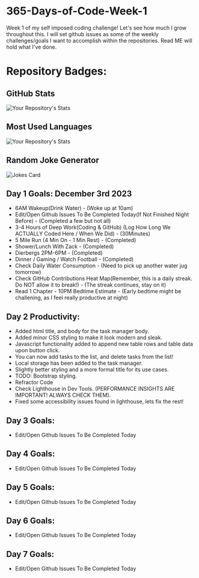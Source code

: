 # 365-Days-of-Code-Week-1
Week 1 of my self imposed coding challenge! Let's see how much I grow throughout this. I will set github issues as some of the weekly challenges/goals I want to accomplish within the repositories. Read ME will hold what I've done.

# Repository Badges:

## GitHub Stats

![Your Repository's Stats](https://github-readme-stats.vercel.app/api?username=JackStendeback&show_icons=true)

## Most Used Languages

![Your Repository's Stats](https://github-readme-stats.vercel.app/api/top-langs/?username=JackStendeback&theme=blue-green)

## Random Joke Generator

![Jokes Card](https://readme-jokes.vercel.app/api)

## Day 1 Goals: December 3rd 2023
* 6AM Wakeup(Drink Water) - (Woke up at 10am)
* Edit/Open Github Issues To Be Completed Today(If Not Finished Night Before) - (Completed a few but not all)
* 3-4 Hours of Deep Work(Coding & GitHub) (Log How Long We ACTUALLY Coded Here / When We Did) - (30Minutes)
* 5 Mile Run (4 Min On - 1 Min Rest) - (Completed)
* Shower/Lunch With Zack - (Completed)
* Dierbergs 2PM-6PM - (Completed)
* Dinner / Gaming / Watch Football - (Completed)
* Check Daily Water Consumption - (Need to pick up another water jug tomorrow)
* Check GitHub Contributions Heat Map(Remember, this is a daily streak. Do NOT allow it to break!) - (The streak continues, stay on it)
* Read 1 Chapter - 10PM Bedtime Estimate - (Early bedtime might be challening, as I feel really productive at night)


## Day 2 Productivity:
* Added html title, and body for the task manager body.
* Added minor CSS styling to make it look modern and sleak.
* Javascript functionality added to append new table rows and table data upon button click.
* You can now add tasks to the list, and delete tasks from the list!
* Local storage has been added to the task manager.
* Slightly better styling and a more formal title for its use cases.
* TODO: Bootstrap styling.
* Refractor Code
* Check Lighthouse in Dev Tools. (PERFORMANCE INSIGHTS ARE IMPORTANT! ALWAYS CHECK THEM).
* Fixed some accessibility issues found in lighthouse, lets fix the rest!

## Day 3 Goals:
* Edit/Open Github Issues To Be Completed Today


## Day 4 Goals:
* Edit/Open Github Issues To Be Completed Today


## Day 5 Goals:
* Edit/Open Github Issues To Be Completed Today


## Day 6 Goals:
* Edit/Open Github Issues To Be Completed Today


## Day 7 Goals:
* Edit/Open Github Issues To Be Completed Today

